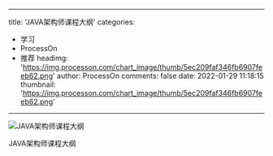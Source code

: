 
---
title: 'JAVA架构师课程大纲'
categories: 
 - 学习
 - ProcessOn
 - 推荐
headimg: 'https://img.processon.com/chart_image/thumb/5ec209faf346fb6907feeb62.png'
author: ProcessOn
comments: false
date: 2022-01-29 11:18:15
thumbnail: 'https://img.processon.com/chart_image/thumb/5ec209faf346fb6907feeb62.png'
---

<div>   
<img class="thumb" alt="JAVA架构师课程大纲" src="https://img.processon.com/chart_image/thumb/5ec209faf346fb6907feeb62.png" referrerpolicy="no-referrer">
<p>JAVA架构师课程大纲</p>  
</div>
            